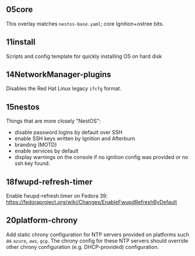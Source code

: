 05core
-----

This overlay matches `nestos-base.yaml`; core Ignition+ostree bits.



11install
---------

Scripts and config template for quickly installing OS on hard disk

14NetworkManager-plugins
------------------------

Disables the Red Hat Linux legacy `ifcfg` format.

15nestos
------

Things that are more closely "NestOS":

* disable password logins by default over SSH
* enable SSH keys written by Ignition and Afterburn
* branding (MOTD)
* enable services by default 
* display warnings on the console if no ignition config was provided or no ssh
  key found.


18fwupd-refresh-timer
---------------------

Enable fwupd-refresh.timer on Fedora 39:
https://fedoraproject.org/wiki/Changes/EnableFwupdRefreshByDefault

20platform-chrony
-----------------

Add static chrony configuration for NTP servers provided on platforms
such as `azure`, `aws`, `gcp`. The chrony config for these NTP servers
should override other chrony configuration (e.g. DHCP-provided)
configuration.
